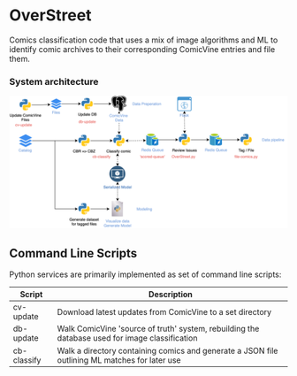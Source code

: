 # OverStreet


Comics classification code that uses a mix of image algorithms and ML to identify comic archives to their corresponding ComicVine entries and file them.

### System architecture

![Data Pipeline](/diagrams/data-pipeline.png)



## Command Line Scripts

Python services are primarily implemented as set of command line scripts:

| Script   | Description                                       |
|-------------|------------------------------------------------------------------------------------------------|
| cv-update   | Download latest updates from ComicVine to a set directory                                      | 
| db-update   | Walk ComicVine 'source of truth' system, rebuilding the database used for image classification | 
| cb-classify | Walk a directory containing comics and generate a JSON file outlining ML matches for later use | 
